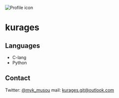 ![Profile icon](https://github.com/kurages.png)

# kurages
## Languages
- C-lang
- Python

## Contact
Twitter: [@myk_musou](https://twitter.com/myk_musou)
mail: [kurages.git@outlook.com](mailto:kurages.git@outlook.com)

